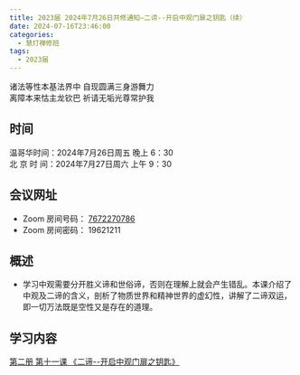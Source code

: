 ```yaml
---
title: 2023届 2024年7月26日共修通知—二谛--开启中观门扉之钥匙（续）
date: 2024-07-16T23:46:00
categories:
  - 慧灯禅修班
tags:
  - 2023届
---
```

诸法等性本基法界中 自现圆满三身游舞力\
离障本来怙主龙钦巴 祈请无垢光尊常护我

## 时间

温哥华时间：2024年7月26日周五 晚上 6：30\
北 京 时 间：2024年7月27日周六 上午 9：30

## 会议网址

* Zoom 房间号码： [7672270786](https://us02web.zoom.us/j/7672270786?pwd=bjRzNVpOT0g1cWF3WWVqVE1PZzlWZz09)
* Zoom 房间密码： 19621211

## 概述

* 学习中观需要分开胜义谛和世俗谛，否则在理解上就会产生错乱。本课介绍了中观及二谛的含义，剖析了物质世界和精神世界的虚幻性，讲解了二谛双运，即一切万法既是空性又是存在的道理。

## 学习内容

[第二册 第十一课 《二谛--开启中观门扉之钥匙》](https://www.huidengchanxiu.net/books/b2/2-10)
